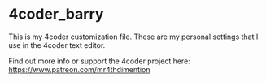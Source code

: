 # 4coder_barry
This is my 4coder customization file. These are my personal settings that I use in the 4coder text editor.

Find out more info or support the 4coder project here: 
https://www.patreon.com/mr4thdimention
